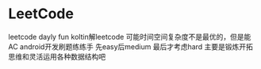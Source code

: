# LeetCode
leetcode dayly fun
koltin解leetcode 
可能时间空间复杂度不是最优的，但是能AC
android开发刷题练练手 先easy后medium 最后才考虑hard
主要是锻炼开拓思维和灵活运用各种数据结构吧
